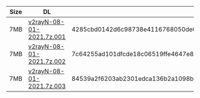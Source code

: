 |    Size   |     DL  | sha512sum |
|  ---  |  ---  |  ---  |
| 7MB | [v2rayN-08-01-2021.7z.001](https://cdn.jsdelivr.net/gh/googleians/v2rayN@main/v2rayN-08-01-2021.7z.001) | 4285cbd0142d6c98738e4116768050de022f0a57171c3c5ebb05f7f2d70634d36d9f8d05fed3e8b4cd6c6f36bcd1f8536a83f8ec9c320af50a6ccb63f14e0dd4 |
| 7MB | [v2rayN-08-01-2021.7z.002](https://cdn.jsdelivr.net/gh/googleians/v2rayN@main/v2rayN-08-01-2021.7z.002) | 7c64255ad101dfcde18c06519ffe4647e88b923c928b6adbedd01643c2be0bf8fa67500481239f63216cf409718c741905fe6c0dc3e13ef6b375f3ee01dd4db3 |
| 7MB | [v2rayN-08-01-2021.7z.003](https://cdn.jsdelivr.net/gh/googleians/v2rayN@main/v2rayN-08-01-2021.7z.003) | 84539a2f6203ab2301edca136b2a1098b59205dd21de3081620ed99298ff6e3c50e9066f9a1a57c926498d36abf8800bdcca108e51c4840ec841742310ba1fc2 |

